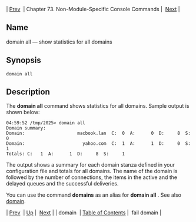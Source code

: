 | [Prev](console_commands.domain)  | Chapter 73. Non-Module-Specific Console Commands |  [Next](console_commands.fail_domain) |

<a name="console_commands.domain_all"></a>
## Name

domain all — show statistics for all domains

## Synopsis

`domain all`

<a name="idp14072816"></a>
## Description

The **domain all**     command shows statistics for all domains. Sample output is shown below:

```
04:59:52 /tmp/2025> domain all
Domain summary:
Domain:                    macbook.lan  C:  0  A:      0  D:     8  S:     0
Domain:                      yahoo.com  C:  1  A:      1  D:     0  S:     1
Totals: C:   1  A:      1  D:     8  S:     1
```

The output shows a summary for each domain stanza defined in your configuration file and totals for all domains. The name of the domain is followed by the number of connections, the items in the active and the delayed queues and the successful deliveries.

You can use the command **domains** as an alias for **domain all** . See also [domain](console_commands.domain "domain").

| [Prev](console_commands.domain)  | [Up](console.cmds.ref) |  [Next](console_commands.fail_domain) |
| domain  | [Table of Contents](index) |  fail domain |

